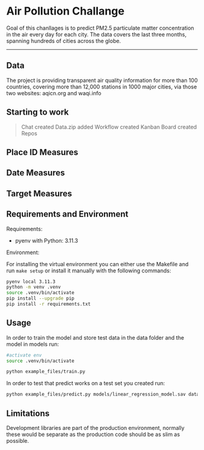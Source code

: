 # Air Pollution Challange

Goal of this chanllages is to predict PM2.5 particulate matter concentration in the air every day for each city. The data covers the last three months, spanning hundreds of cities across the globe.

---

## Data

The project is providing transparent air quality information for more than 100 countries, covering more than 12,000 stations in 1000 major cities, via those two websites: aqicn.org and waqi.info

## Starting to work

> Chat created
> Data.zip added
> Workflow created
> Kanban Board created
> Repos

## Place ID Measures



## Date Measures



## Target Measures




## Requirements and Environment

Requirements:
- pyenv with Python: 3.11.3

Environment: 

For installing the virtual environment you can either use the Makefile and run `make setup` or install it manually with the following commands: 

```Bash
pyenv local 3.11.3
python -m venv .venv
source .venv/bin/activate
pip install --upgrade pip
pip install -r requirements.txt
```

## Usage

In order to train the model and store test data in the data folder and the model in models run:

```bash
#activate env
source .venv/bin/activate

python example_files/train.py  
```

In order to test that predict works on a test set you created run:

```bash
python example_files/predict.py models/linear_regression_model.sav data/X_test.csv data/y_test.csv
```
## Limitations

Development libraries are part of the production environment, normally these would be separate as the production code should be as slim as possible.


